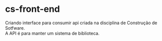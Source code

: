 # cs-front-end

Criando interface para consumir api criada na disciplina de Construção de Sotfware. <br>
A API é para manter um sistema de biblioteca. <br>
